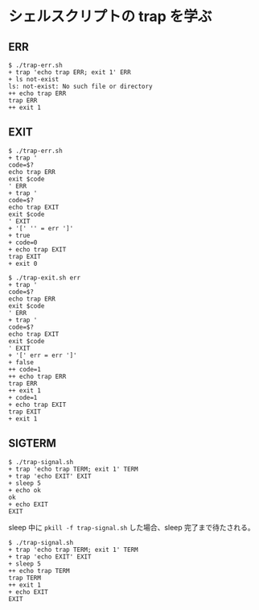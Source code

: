 シェルスクリプトの trap を学ぶ
====

ERR
----

```
$ ./trap-err.sh
+ trap 'echo trap ERR; exit 1' ERR
+ ls not-exist
ls: not-exist: No such file or directory
++ echo trap ERR
trap ERR
++ exit 1
```

EXIT
----

```
$ ./trap-err.sh
+ trap '
code=$?
echo trap ERR
exit $code
' ERR
+ trap '
code=$?
echo trap EXIT
exit $code
' EXIT
+ '[' '' = err ']'
+ true
+ code=0
+ echo trap EXIT
trap EXIT
+ exit 0
```

```
$ ./trap-exit.sh err
+ trap '
code=$?
echo trap ERR
exit $code
' ERR
+ trap '
code=$?
echo trap EXIT
exit $code
' EXIT
+ '[' err = err ']'
+ false
++ code=1
++ echo trap ERR
trap ERR
++ exit 1
+ code=1
+ echo trap EXIT
trap EXIT
+ exit 1
```

SIGTERM
----

```
$ ./trap-signal.sh
+ trap 'echo trap TERM; exit 1' TERM
+ trap 'echo EXIT' EXIT
+ sleep 5
+ echo ok
ok
+ echo EXIT
EXIT
```

sleep 中に `pkill -f trap-signal.sh` した場合、sleep 完了まで待たされる。

```
$ ./trap-signal.sh
+ trap 'echo trap TERM; exit 1' TERM
+ trap 'echo EXIT' EXIT
+ sleep 5
++ echo trap TERM
trap TERM
++ exit 1
+ echo EXIT
EXIT
```
